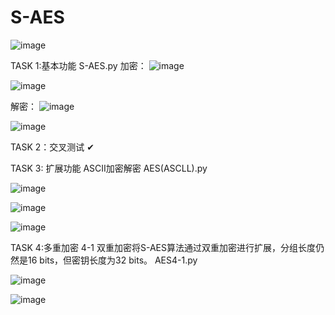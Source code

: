 # S-AES

![image](https://github.com/onlydev1ce3/S-AES/assets/145557897/003f4627-cd22-475d-bf36-1bc38b439cc6)


TASK 1:基本功能 S-AES.py
加密：
![image](https://github.com/onlydev1ce3/S-AES/assets/145557897/0fd81e0f-26c6-4ea6-a9e1-24a8756cdf24)

![image](https://github.com/onlydev1ce3/S-AES/assets/145557897/81756de8-e31c-46f7-9d0a-c6493d113728)

解密：
![image](https://github.com/onlydev1ce3/S-AES/assets/145557897/a7f918fa-b62a-413e-915a-a2b719816b8f)

![image](https://github.com/onlydev1ce3/S-AES/assets/145557897/1b3803d6-56e5-46d0-b163-c46c5364e3fa)

TASK 2：交叉测试 ✔

TASK 3: 扩展功能 ASCII加密解密  AES(ASCLL).py


![image](https://github.com/onlydev1ce3/S-AES/assets/145557897/5cff587b-d76b-4825-80c6-c52ecd41602b)


![image](https://github.com/onlydev1ce3/S-AES/assets/145557897/5512751d-d30c-44bb-8b61-c7755b4c786e)


![image](https://github.com/onlydev1ce3/S-AES/assets/145557897/a1dfe5f8-d9e6-437f-afc7-5ff08233b73d)

TASK 4:多重加密
4-1 双重加密将S-AES算法通过双重加密进行扩展，分组长度仍然是16 bits，但密钥长度为32 bits。 AES4-1.py

![image](https://github.com/onlydev1ce3/S-AES/assets/145557897/3e392d10-311f-47c6-8c59-189f93713850)


![image](https://github.com/onlydev1ce3/S-AES/assets/145557897/0a12b7f6-2131-45b9-a2fb-19e5141be884)






